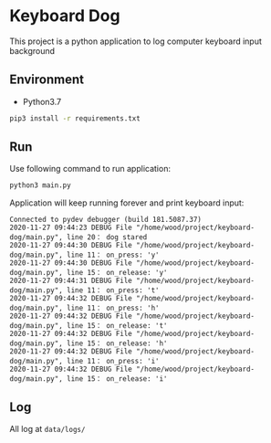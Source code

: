 # Keyboard Dog

This project is a python application to log computer keyboard input background

## Environment

- Python3.7

```bash
pip3 install -r requirements.txt
```

## Run

Use following command to run application:

```bash
python3 main.py
```

Application will keep running forever and print keyboard input:

```log
Connected to pydev debugger (build 181.5087.37)
2020-11-27 09:44:23 DEBUG File "/home/wood/project/keyboard-dog/main.py", line 20： dog stared
2020-11-27 09:44:30 DEBUG File "/home/wood/project/keyboard-dog/main.py", line 11： on_press: 'y'
2020-11-27 09:44:30 DEBUG File "/home/wood/project/keyboard-dog/main.py", line 15： on_release: 'y'
2020-11-27 09:44:31 DEBUG File "/home/wood/project/keyboard-dog/main.py", line 11： on_press: 't'
2020-11-27 09:44:32 DEBUG File "/home/wood/project/keyboard-dog/main.py", line 11： on_press: 'h'
2020-11-27 09:44:32 DEBUG File "/home/wood/project/keyboard-dog/main.py", line 15： on_release: 't'
2020-11-27 09:44:32 DEBUG File "/home/wood/project/keyboard-dog/main.py", line 15： on_release: 'h'
2020-11-27 09:44:32 DEBUG File "/home/wood/project/keyboard-dog/main.py", line 11： on_press: 'i'
2020-11-27 09:44:32 DEBUG File "/home/wood/project/keyboard-dog/main.py", line 15： on_release: 'i'
```

## Log

All log at `data/logs/`